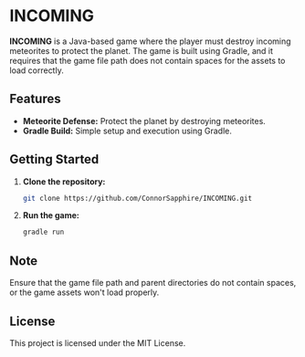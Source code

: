 # INCOMING

**INCOMING** is a Java-based game where the player must destroy incoming meteorites to protect the planet. The game is built using Gradle, and it requires that the game file path does not contain spaces for the assets to load correctly.

## Features

- **Meteorite Defense:** Protect the planet by destroying meteorites.
- **Gradle Build:** Simple setup and execution using Gradle.

## Getting Started

1. **Clone the repository:**
   ```bash
   git clone https://github.com/ConnorSapphire/INCOMING.git
   ```
2. **Run the game:**
   ```bash
   gradle run
   ```

## Note

Ensure that the game file path and parent directories do not contain spaces, or the game assets won't load properly.

## License

This project is licensed under the MIT License.

